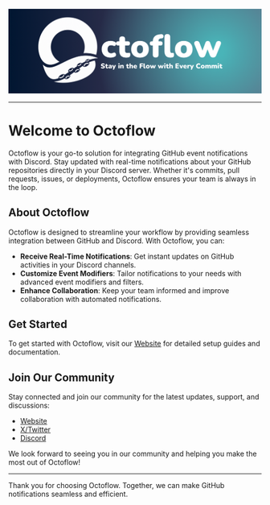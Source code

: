 ![](../octoflow-banner.png)

---

# Welcome to Octoflow

Octoflow is your go-to solution for integrating GitHub event notifications with Discord. Stay updated with real-time notifications about your GitHub repositories directly in your Discord server. Whether it's commits, pull requests, issues, or deployments, Octoflow ensures your team is always in the loop.

## About Octoflow

Octoflow is designed to streamline your workflow by providing seamless integration between GitHub and Discord. With Octoflow, you can:

- **Receive Real-Time Notifications**: Get instant updates on GitHub activities in your Discord channels.
- **Customize Event Modifiers**: Tailor notifications to your needs with advanced event modifiers and filters.
- **Enhance Collaboration**: Keep your team informed and improve collaboration with automated notifications.

## Get Started

To get started with Octoflow, visit our [Website](https://octoflow.ca) for detailed setup guides and documentation.

## Join Our Community

Stay connected and join our community for the latest updates, support, and discussions:

- [Website](https://octoflow.ca)
- [X/Twitter](https://twitter.com/HeyOctoflow)
- [Discord](https://discord.gg/N4hnRmEJMX)

We look forward to seeing you in our community and helping you make the most out of Octoflow!

---

Thank you for choosing Octoflow. Together, we can make GitHub notifications seamless and efficient.
